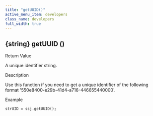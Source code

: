```yaml
---
title: "getUUID()"
active_menu_item: developers
class_name: developers
full_width: true
---
```



## {string} getUUID ()

Return Value

A unique identifier string.

Description

Use this function if you need to get a unique identifier of the following format '550e8400-e29b-41d4-a716-446655440000'.

Example

    strUID = ssj.getUUID();
   

